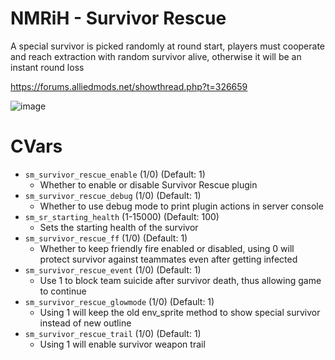 # NMRiH - Survivor Rescue
A special survivor is picked randomly at round start, players must cooperate and reach extraction with random survivor alive, otherwise it will be an instant round loss

https://forums.alliedmods.net/showthread.php?t=326659

![image](https://i.imgur.com/AvUxi3S.jpeg)

# CVars

- `sm_survivor_rescue_enable` (1/0) (Default: 1)
  - Whether to enable or disable Survivor Rescue plugin
- `sm_survivor_rescue_debug` (1/0) (Default: 1)
  - Whether to use debug mode to print plugin actions in server console
- `sm_sr_starting_health` (1-15000) (Default: 100)
  - Sets the starting health of the survivor
- `sm_survivor_rescue_ff` (1/0) (Default: 1)
  - Whether to keep friendly fire enabled or disabled, using 0 will protect survivor against teammates even after getting infected
- `sm_survivor_rescue_event` (1/0) (Default: 1)
  - Use 1 to block team suicide after survivor death, thus allowing game to continue
- `sm_survivor_rescue_glowmode` (1/0) (Default: 1)
  - Using 1 will keep the old env_sprite method to show special survivor instead of new outline
- `sm_survivor_rescue_trail` (1/0) (Default: 1)
  - Using 1 will enable survivor weapon trail

